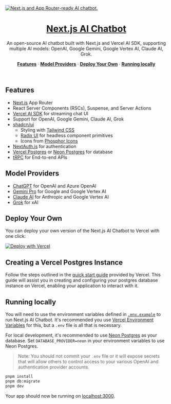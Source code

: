 <a href="https://copilot.is/">
  <img alt="Next.js and App Router-ready AI chatbot." src="https://copilot.is/opengraph-image.png">
  <h1 align="center">Next.js AI Chatbot</h1>
</a>

<p align="center">
  An open-source AI chatbot built with Next.js and Vercel AI SDK, supporting multiple AI models:
  OpenAI, Google Gemini, Google Vertex AI, Claude AI, Grok.
</p>

<p align="center">
  <a href="#features"><strong>Features</strong></a> ·
  <a href="#model-providers"><strong>Model Providers</strong></a> ·
  <a href="#deploy-your-own"><strong>Deploy Your Own</strong></a> ·
  <a href="#running-locally"><strong>Running locally</strong></a>
</p>
<br/>

## Features

- [Next.js](https://nextjs.org) App Router
- React Server Components (RSCs), Suspense, and Server Actions
- [Vercel AI SDK](https://sdk.vercel.ai/docs) for streaming chat UI
- Support for OpenAI, Google Gemini, Claude AI, Grok
- [shadcn/ui](https://ui.shadcn.com)
  - Styling with [Tailwind CSS](https://tailwindcss.com)
  - [Radix UI](https://radix-ui.com) for headless component primitives
  - Icons from [Phosphor Icons](https://phosphoricons.com)
- [NextAuth.js](https://github.com/nextauthjs/next-auth) for authentication
- [Vercel Postgres](https://vercel.com/storage/postgres) or [Neon Postgres](https://neon.tech) for database
- [tRPC](https://github.com/trpc/trpc) for End-to-end APIs

## Model Providers

- [ChatGPT](https://platform.openai.com/account/api-keys) for OpenAI and Azure OpenAI
- [Gemini Pro](https://makersuite.google.com/app/apikey) for Google and Google Vertex AI
- [Claude AI](https://console.anthropic.com/settings/keys) for Anthropic and Google Vertex AI
- [Grok](https://console.x.ai/) for xAI

## Deploy Your Own

You can deploy your own version of the Next.js AI Chatbot to Vercel with one click:

[![Deploy with Vercel](https://vercel.com/button)](https://vercel.com/new/clone?demo-title=Next.js+AI+Chatbot&demo-description=A+full-featured%2C+hackable+Next.js+AI+chatbot&demo-url=https%3A%2F%2Fcopilot.is%2F&demo-image=%2F%2Fcopilot.is%2Fopengraph-image.png&project-name=Next.js+AI+Chatbot&repository-name=ai-chatbot&repository-url=https%3A%2F%2Fgithub.com%2Fcopilot-is%2Fcopilot.is&skippable-integrations=1&env=AUTH_GITHUB_ID%2CAUTH_GITHUB_SECRET%2CAUTH_SECRET&envDescription=How+to+get+these+env+vars&envLink=https%3A%2F%2Fgithub.com%2Fcopilot-is%2Fcopilot.is%2Fblob%2Fmain%2F.env.example&teamCreateStatus=hidden&stores=[{"type":"postgres"}]&buildCommand=pnpm+vercel-build)

## Creating a Vercel Postgres Instance

Follow the steps outlined in the [quick start guide](https://vercel.com/docs/storage/vercel-postgres/quickstart) provided by Vercel. This guide will assist you in creating and configuring your postgres database instance on Vercel, enabling your application to interact with it.

## Running locally

You will need to use the environment variables defined in [`.env.example`](.env.example) to run Next.js AI Chatbot. It's recommended you use [Vercel Environment Variables](https://vercel.com/docs/projects/environment-variables) for this, but a `.env` file is all that is necessary.

For local development, it's recommended to use [Neon Postgres](https://neon.tech) as your database. Set `DATABASE_PROVIDER=neon` in your environment variables to use Neon Postgres.

> Note: You should not commit your `.env` file or it will expose secrets that will allow others to control access to your various OpenAI and authentication provider accounts.

```bash
pnpm install
pnpm db:migrate
pnpm dev
```

Your app should now be running on [localhost:3000](http://localhost:3000/).
